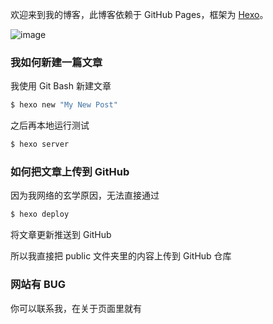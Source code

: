 欢迎来到我的博客，此博客依赖于 GitHub Pages，框架为 [Hexo](https://hexo.io/)。

![image](https://github.com/user-attachments/assets/d167f6f6-7fda-462a-a053-df84d363ce2f)


### 我如何新建一篇文章

我使用 Git Bash 新建文章

``` bash
$ hexo new "My New Post"
```

之后再本地运行测试

``` bash
$ hexo server
```

### 如何把文章上传到 GitHub

因为我网络的玄学原因，无法直接通过

```bash
$ hexo deploy
```

将文章更新推送到 GitHub

所以我直接把 public 文件夹里的内容上传到 GitHub 仓库

### 网站有 BUG

你可以联系我，在关于页面里就有
